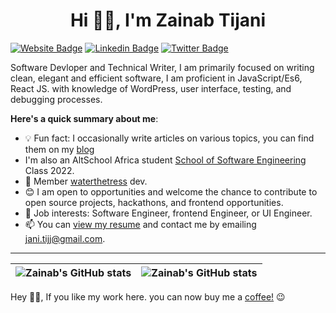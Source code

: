 <h1 align='center'>Hi 👋🏾, I'm Zainab Tijani </h1>

[![Website Badge](https://img.shields.io/badge/zainab's-000000?style=for-the-badge&logo=Google-Chrome&logoColor=white&link=https://jani.netlify.app)](https://jani.netlify.app) [![Linkedin Badge](https://img.shields.io/badge/-zainab's-blue?style=for-the-badge&logo=Linkedin&logoColor=white&link=https://www.linkedin.com/in/zainabtijani)](https://www.linkedin.com/in/tijani-zainab) [![Twitter Badge](https://img.shields.io/badge/-zainab-1ca0f1?style=for-the-badge&logo=twitter&logoColor=white&link=https://twitter.com/jani_tijj)](https://twitter.com/jani_tijj)


Software Devloper and Technical Writer, I am primarily focused on writing clean, elegant and efficient software, I am proficient in JavaScript/Es6, React JS. with knowledge of WordPress, user interface, testing, and debugging processes.

**Here's a quick summary about me**:

- 💡 Fun fact: I occasionally write articles on various topics, you can find them on my [blog](https://zainab-tijani.hashnode.dev/)
-  I'm also an AltSchool Africa student [School of Software Engineering](https://altschoolafrica.com/schools/engineering) Class 2022.
- 🌱 Member [waterthetress](https://waterthetrees.com/) dev.
- 😊 I am open to opportunities and welcome the chance to contribute to open source projects, hackathons, and frontend opportunities.
- 💼 Job interests: Software Engineer, frontend Engineer, or UI Engineer.
- 📫 You can [view my resume](https://bit.ly/Zainab-Tijani) and contact me by emailing jani.tijj@gmail.com.


---

| <img align="center" src="https://github-readme-stats.vercel.app/api?username=Tijani-zainab&show_icons=true&include_all_commits=true&hide_border=true" alt="Zainab's GitHub stats" /> | <img align="center" src="https://github-readme-stats.vercel.app/api/top-langs/?username=Tijani-zainab&langs_count=8&layout=compact&hide_border=true" alt="Zainab's GitHub stats" /> |
| ------------- | ------------- |

Hey 👋🏾, If you like my work here. you can now buy me a [coffee!](https://www.buymeacoffee.com/janitijj) 😉
